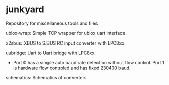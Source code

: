 # junkyard
Repository for miscellaneous tools and files

ublox-wrap: Simple TCP wrapper for ublox uart interface.

x2sbus: XBUS to S.BUS RC input converter with LPC8xx.

uubridge: Uart to Uart bridge with LPC8xx.

 * Port 0 has a simple auto baud rate detection without flow control.  Port 1 is hardware flow controled and has fixed 230400 baud.

schematics: Schematics of converters
